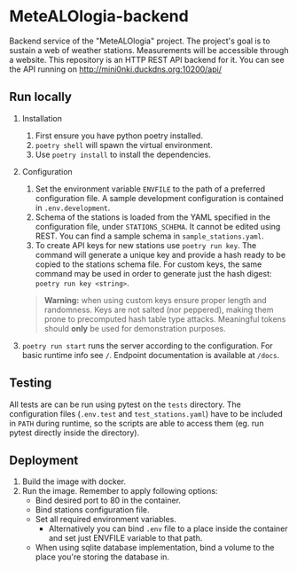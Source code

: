 # MeteALOlogia-backend
Backend service of the "MeteALOlogia" project. The project's goal is to sustain a web of weather stations. Measurements will be accessible through a website. This repository is an HTTP REST API backend for it. You can see the API running on http://mini0nki.duckdns.org:10200/api/

## Run locally
1. Installation
   1. First ensure you have python poetry installed.
   2. `poetry shell` will spawn the virtual environment.
   3. Use `poetry install` to install the dependencies.
2. Configuration
   1. Set the environment variable `ENVFILE` to the path of a preferred configuration file. A sample development configuration is contained in `.env.development`.
   2. Schema of the stations is loaded from the YAML specified in the configuration file, under `STATIONS_SCHEMA`. It cannot be edited using REST. You can find a sample schema in `sample_stations.yaml`.
   3. To create API keys for new stations use `poetry run key`. The command will generate a unique key and provide a hash ready to be copied to the stations schema file. For custom keys, the same command may be used in order to generate just the hash digest: `poetry run key <string>`.
   >  **Warning:** when using custom keys ensure proper length and randomness. Keys are not salted (nor peppered), making them prone to precomputed hash table type attacks. Meaningful tokens should **only** be used for demonstration purposes.

3. `poetry run start` runs the server according to the configuration. For basic runtime info see `/`. Endpoint documentation is available at `/docs`. 

## Testing
All tests are can be run using pytest on the `tests` directory. The configuration files (`.env.test` and `test_stations.yaml`) have to be included in `PATH` during runtime, so the scripts are able to access them (eg. run pytest directly inside the directory).

## Deployment
1. Build the image with docker.
2. Run the image. Remember to apply following options:
   - Bind desired port to 80 in the container.
   - Bind stations configuration file.
   - Set all required environment variables.
      - Alternatively you can bind `.env` file to a place inside the container and set just ENVFILE variable to that path.
   - When using sqlite database implementation, bind a volume to the place you're storing the database in.

